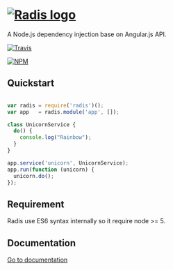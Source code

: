 <h1>
  <a href="https://github.com/jerome-quere/radis"><img alt="Radis logo" src="http://jerome-quere.github.io/radis/images/logo.png"/></a>
</h1>

A Node.js dependency injection base on Angular.js API.

[![Travis](https://travis-ci.org/jerome-quere/radis.svg)](https://travis-ci.org/jerome-quere/radis)

[![NPM](https://nodei.co/npm/radis.png)](https://npmjs.org/package/radis)

## Quickstart

```js

var radis = require('radis')();
var app   = radis.module('app', []);

class UnicornService {
  do() {
    console.log("Rainbow");
  }
}

app.service('unicorn', UnicornService);
app.run(function (unicorn) {
  unicorn.do();
});


```

## Requirement
Radis use ES6 syntax internally so it require node >= 5.

## Documentation
[Go to documentation](http://jerome-quere.github.io/radis/)